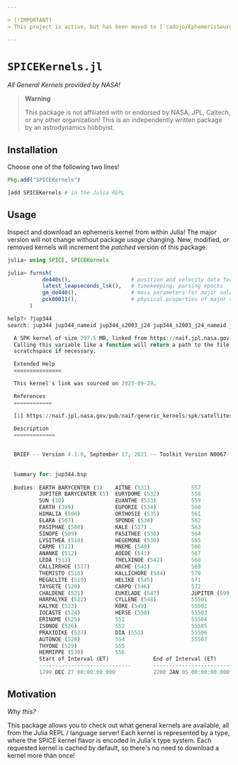 ```yaml
---

> [!IMPORTANT]
> This project is active, but has been moved to [`cadojo/EphemerisSources.jl`](https://github.com/cadojo/EphemerisSources.jl).

---
```


# `SPICEKernels.jl`

_All General Kernels provided by NASA!_

> **Warning**
>
> This package is not affiliated with or endorsed by NASA, JPL, Caltech, or any
> other organization! This is an independently written package by an
> astrodynamics hobbyist.

## Installation

Choose one of the following two lines!

```julia
Pkg.add("SPICEKernels")
```

```julia
]add SPICEKernels # in the Julia REPL
```

## Usage

Inspect and download an ephemeris kernel from within Julia! The major version will not change without package _usage_ changing. New, modified, or removed kernels will increment the _patched_ version of this package. 

```julia
julia> using SPICE, SPICEKernels

julia> furnsh(
           de440s(),                   # position and velocity data for nearby planets
           latest_leapseconds_lsk(),   # timekeeping, parsing epochs
           gm_de440(),                 # mass parameters for major solar system bodies
           pck00011(),                 # physical properties of major solar system bodies
       )

help?> ?jup344
search: jup344 jup344_nameid jup344_s2003_j24 jup344_s2003_j24_nameid jup346 jup346_nameid

  A SPK kernel of size 297.5 MB, linked from https://naif.jpl.nasa.gov [1].
  Calling this variable like a function will return a path to the file, downloading to
  scratchspace if necessary.

  Extended Help
  ≡≡≡≡≡≡≡≡≡≡≡≡≡≡≡

  This kernel's link was sourced on 2023-09-29.

  References
  ============

  [1] https://naif.jpl.nasa.gov/pub/naif/generic_kernels/spk/satellites/jup344.bsp

  Description
  =============

   
  BRIEF -- Version 4.1.0, September 17, 2021 -- Toolkit Version N0067
   
   
  Summary for: jup344.bsp
   
  Bodies: EARTH BARYCENTER (3)    AITNE (531)             557
          JUPITER BARYCENTER (5)  EURYDOME (532)          558
          SUN (10)                EUANTHE (533)           559
          EARTH (399)             EUPORIE (534)           560
          HIMALIA (506)           ORTHOSIE (535)          561
          ELARA (507)             SPONDE (536)            562
          PASIPHAE (508)          KALE (537)              563
          SINOPE (509)            PASITHEE (538)          564
          LYSITHEA (510)          HEGEMONE (539)          565
          CARME (511)             MNEME (540)             566
          ANANKE (512)            AOEDE (541)             567
          LEDA (513)              THELXINOE (542)         568
          CALLIRRHOE (517)        ARCHE (543)             569
          THEMISTO (518)          KALLICHORE (544)        570
          MEGACLITE (519)         HELIKE (545)            571
          TAYGETE (520)           CARPO (546)             572
          CHALDENE (521)          EUKELADE (547)          JUPITER (599)
          HARPALYKE (522)         CYLLENE (548)           55501
          KALYKE (523)            KORE (549)              55502
          IOCASTE (524)           HERSE (550)             55503
          ERINOME (525)           551                     55504
          ISONOE (526)            552                     55505
          PRAXIDIKE (527)         DIA (553)               55506
          AUTONOE (528)           554                     55507
          THYONE (529)            555
          HERMIPPE (530)          556
          Start of Interval (ET)              End of Interval (ET)
          -----------------------------       -----------------------------
          1799 DEC 27 00:00:00.000            2200 JAN 05 00:00:00.000
```

## Motivation

_Why this?_

This package allows you to check out what general kernels are available, all
from the Julia REPL / language server! Each kernel is represented by a type,
where the SPICE kernel flavor is encoded in Julia's type system.
Each requested kernel is cached by default, so there's no need 
to download a kernel more than once!
